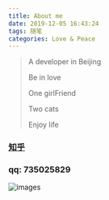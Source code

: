 ```yaml
---
title: About me
date: 2019-12-05 16:43:24
tags: 随笔
categories: Love & Peace
---
```


> A developer in Beijing
>
> Be in love
>
> One girlFriend
>
> Two cats
>
> Enjoy life


### [知乎](https://www.zhihu.com/people/mi-hai-bo-37/activities)
### qq: 735025829

![images](../images/cover6.jpg)

